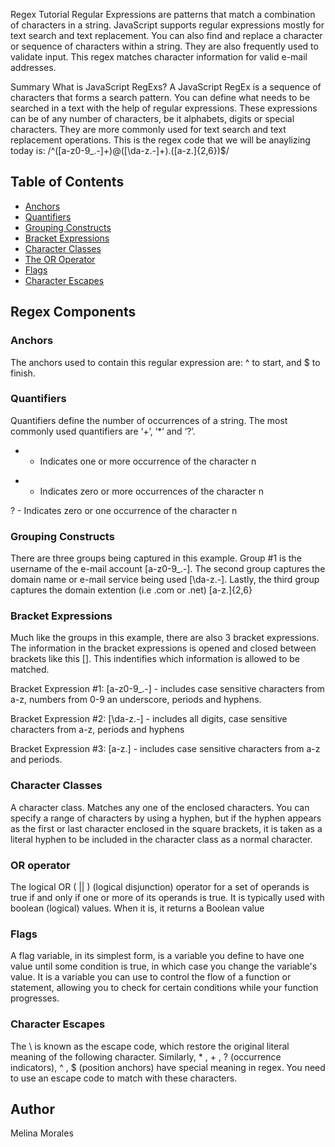 Regex Tutorial
Regular Expressions are patterns that match a combination of characters in a string.
JavaScript supports regular expressions mostly for text search and text replacement.
You can also find and replace a character or sequence of characters within a string.
They are also frequently used to validate input. This regex matches character information for valid e-mail addresses.

Summary
What is JavaScript RegExs? 
A JavaScript RegEx is a sequence of characters that forms a search pattern. 
You can define what needs to be searched in a text with the help of regular expressions.
These expressions can be of any number of characters, be it alphabets, digits or special characters. 
They are more commonly used for text search and text replacement operations.
This is the regex code that we will be anaylizing today is: /^([a-z0-9_\.-]+)@([\da-z\.-]+)\.([a-z\.]{2,6})$/


## Table of Contents

- [Anchors](#anchors)
- [Quantifiers](#quantifiers)
- [Grouping Constructs](#grouping-constructs)
- [Bracket Expressions](#bracket-expressions)
- [Character Classes](#character-classes)
- [The OR Operator](#the-or-operator)
- [Flags](#flags)
- [Character Escapes](#character-escapes)

## Regex Components

### Anchors
The anchors used to contain this regular expression are: ^ to start, and $ to finish.

### Quantifiers
Quantifiers define the number of occurrences of a string.
The most commonly used quantifiers are ‘+’, ‘*’ and ‘?’. 

+ - Indicates one or more occurrence of the character n 

* - Indicates zero or more occurrences of the character n 

? - Indicates zero or one occurrence of the character n 

### Grouping Constructs
There are three groups being captured in this example. Group #1 is the username of the e-mail account [a-z0-9_\.-].
The second group captures the domain name or e-mail service being used [\da-z\.-]. 
Lastly, the third group captures the domain extention (i.e .com or .net) [a-z\.]{2,6}

### Bracket Expressions
Much like the groups in this example, there are also 3 bracket expressions. 
The information in the bracket expressions is opened and closed between brackets like this []. 
This indentifies which information is allowed to be matched.

Bracket Expression #1: [a-z0-9_\.-] - includes case sensitive characters from a-z, numbers from 0-9 an underscore, periods and hyphens.

Bracket Expression #2: [\da-z\.-] - includes all digits, case sensitive characters from a-z, periods and hyphens

Bracket Expression #3: [a-z\.] - includes case sensitive characters from a-z and periods.

### Character Classes
A character class. Matches any one of the enclosed characters. You can specify a range of characters by using a hyphen,
but if the hyphen appears as the first or last character enclosed in the square brackets, 
it is taken as a literal hyphen to be included in the character class as a normal character.

### OR operator
The logical OR ( || ) (logical disjunction) operator for a set of operands is true if and only if one or more of its operands is true. 
It is typically used with boolean (logical) values. When it is, it returns a Boolean value

### Flags
A flag variable, in its simplest form, is a variable you define to have one value until some condition is true, 
in which case you change the variable's value. It is a variable you can use to control the flow of a function or statement, 
allowing you to check for certain conditions while your function progresses.

### Character Escapes
The \ is known as the escape code, which restore the original literal meaning of the following character. 
Similarly, * , + , ? (occurrence indicators), ^ , $ (position anchors) have special meaning in regex.
You need to use an escape code to match with these characters.

## Author

Melina Morales 
